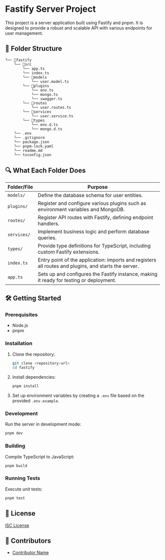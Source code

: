 # Fastify Server Project

This project is a server application built using Fastify and pnpm. It is designed to provide a robust and scalable API with various endpoints for user management.

## 📁 Folder Structure

```
└── 📁fastify
    └── 📁src
        └── app.ts
        └── index.ts
        └── 📁models
            └── user.model.ts
        └── 📁plugins
            └── env.ts
            └── mongo.ts
            └── swagger.ts
        └── 📁routes
            └── user.routes.ts
        └── 📁services
            └── user.service.ts
        └── 📁types
            └── env.d.ts
            └── mongo.d.ts
    └── .env
    └── .gitignore
    └── package.json
    └── pnpm-lock.yaml
    └── readme.md
    └── tsconfig.json
```

## 🔍 What Each Folder Does

| Folder/File | Purpose                                                                                              |
| ----------- | ---------------------------------------------------------------------------------------------------- |
| `models/`   | Define the database schema for user entities.                                                        |
| `plugins/`  | Register and configure various plugins such as environment variables and MongoDB.                    |
| `routes/`   | Register API routes with Fastify, defining endpoint handlers.                                        |
| `services/` | Implement business logic and perform database queries.                                               |
| `types/`    | Provide type definitions for TypeScript, including custom Fastify extensions.                        |
| `index.ts`  | Entry point of the application: imports and registers all routes and plugins, and starts the server. |
| `app.ts`    | Sets up and configures the Fastify instance, making it ready for testing or deployment.              |

## 🛠️ Getting Started

### Prerequisites

- Node.js
- pnpm

### Installation

1. Clone the repository:

   ```bash
   git clone <repository-url>
   cd fastify
   ```

2. Install dependencies:

   ```bash
   pnpm install
   ```

3. Set up environment variables by creating a `.env` file based on the provided `.env.example`.

### Development

Run the server in development mode:

```bash
pnpm dev
```

### Building

Compile TypeScript to JavaScript:

```bash
pnpm build
```

### Running Tests

Execute unit tests:

```bash
pnpm test
```

## 📜 License

[ISC License](LICENSE)

## 👥 Contributors

- [Contributor Name](https://github.com/username)

